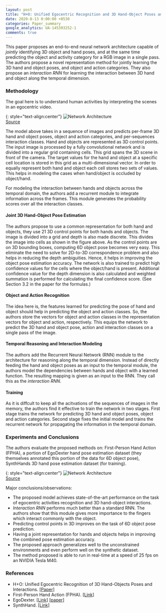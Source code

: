 ```yaml
---
layout: post
title: "H+O: Unified Egocentric Recognition and 3D Hand-Object Poses and Interactions"
date: 2020-8-13 0:00:00 +0530
categories: Paper_summary
google_analytics: UA-145393252-1
comments: true
---
```


This paper proposes an end-to-end neural network architecture capable of *jointly* identifying 3D object and hand poses, and at the same time predicting the object and activity category for a RGB image in a single pass. The authors propose a novel representation method for jointly learning the 3D hand and object poses, and object and action categories. They also propose an *interaction RNN* for learning the interaction between 3D hand and object along the temporal dimension.

### Methodology

The goal here is to understand human activities by interpreting the scenes in an egocentric video.

{: style="text-align:center"}
![Network Architecture](../../../../assets/images/Pollefeys_3D_CVPR2019.png)
<br>[Source](https://openaccess.thecvf.com/content_CVPR_2019/papers/Tekin_HO_Unified_Egocentric_Recognition_of_3D_Hand-Object_Poses_and_Interactions_CVPR_2019_paper.pdf)

The model above takes in a sequence of images and predicts per-frame 3D hand and object poses, object and action categories, and per-sequences interaction classes.
Hand and objects are represented as 3D control points. The input image is processed by a fully convolutional network and is divided into a regular grid containing cells.
This grid spans the 3D scene in front of the camera.
The target values for the hand and object at a specific cell location is stored in this grid as a multi-dimensional vector.
In order to equally represent both hand and object each cell stores two sets of values.
This helps in modeling the cases when hand/object is occluded by object/hand.

For modeling the interaction between hands and objects across the temporal domain, the authors add a recurrent module to integrate information across the frames.
This module generates the probability scores over all the interaction classes.

#### Joint 3D Hand-Object Pose Estimation

The authors propose to use a common representation for both hand and objects, they use 21 3D control points for both hands and objects.
The image is divided into a grid and depth is also made discrete.
This divides the image into cells as shown in the figure above.
As the control points are on 3D bounding boxes, computing 6D object pose becomes very easy.
This eliminate the need to solve for 2D-to-3D correspondence problem and also helps in reducing the depth ambiguities.
Hence, it helps in improving the object pose estimation accuracy.
The network is also trained to predict high confidence values for the cells where the object/hand is present. 
Additional confidence value for the depth dimension is also calculated and weighted summation is performed for calculating the final confidence score.
(See Section 3.2 in the paper for the formulas.)

#### Object and Action Recognition

The idea here is, the features learned for predicting the pose of hand and object should help in predicting the object and action classes.
So, the authors store the vectors for object and action classes in the representation vectors for object and action, respectively.
This equips the network to predict the 3D hand and object pose, action and interaction classes on a single pass of the image.

#### Temporal Reasoning and Interaction Modeling

The authors add the Recurrent Neural Network (RNN) module to the architecture for reasoning along the temporal dimension.
Instead of directly feeding the hand and object poses as an input to the temporal module, the authors model the dependencies between hands and object with a learned function.
The resulting mapping is given as an input to the RNN.
They call this as the *interaction RNN*.

#### Training

As it is diffcult to keep all the acitvations of the sequences of images in the memory, the authors find it effective to train the network in two stages.
First stage trains the network for predicting 3D hand and object poses, object and action categories.
Second stage fixes the initial model and trains the recurrent network for propagating the information in the temporal domain.

### Experiments and Conclusions

The authors evaluate the proposed methods on: First-Person Hand Action (FPHA), a portion of EgoDexter hand pose estimation dataset (they themselves annotated this portion of the data for 6D object pose), SynthHands 3D hand pose estimation dataset (for training).

{: style="text-align:center"}
![Network Architecture](../../../../assets/images/Pollefeys_Qualitative_CVPR2019.png)
<br>[Source](https://openaccess.thecvf.com/content_CVPR_2019/papers/Tekin_HO_Unified_Egocentric_Recognition_of_3D_Hand-Object_Poses_and_Interactions_CVPR_2019_paper.pdf)

Major conclusions/observations:

- The proposed model achieves state-of-the-art performance on the task of egocentric activities recognition and 3D hand-object interactions.
- *Interaction RNN* performs much better than a standard RNN. The authors show that this module gives more importance to the fingers which interact commonly with the object.
- Predicting control points in 3D improves on the task of 6D object pose prediction.
- Having a joint representation for hands and objects helps in improving the combined pose estimation accuracy.
- The proposed approach generalizes well to the unconstrained environments and even perform well on the synthetic dataset.
- The method proposed is able to run in real-time at a speed of 25 fps on an NVIDIA Tesla M40.

### References

- H+O: Unified Egocentric Recognition of 3D Hand-Objects Poses and Interactions. [[Paper]](https://openaccess.thecvf.com/content_CVPR_2019/papers/Tekin_HO_Unified_Egocentric_Recognition_of_3D_Hand-Object_Poses_and_Interactions_CVPR_2019_paper.pdf)
- First-Person Hand Action (FPHA). [[Link]](https://guiggh.github.io/publications/first-person-hands/)
- EgoDexter. [[Link]](https://handtracker.mpi-inf.mpg.de/projects/OccludedHands/EgoDexter.htm) [[paper]](https://handtracker.mpi-inf.mpg.de/projects/OccludedHands/index.htm)
- SynthHand. [[Link]](https://handtracker.mpi-inf.mpg.de/projects/OccludedHands/SynthHands.htm)
